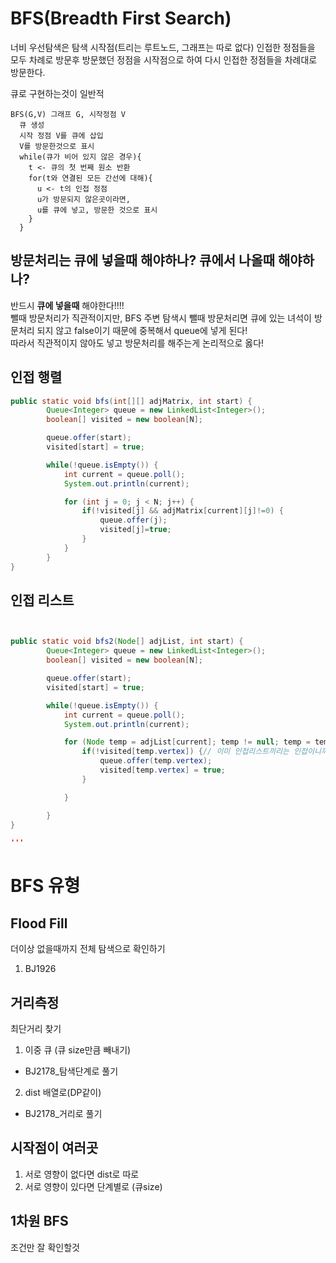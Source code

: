 # BFS(Breadth First Search)

너비 우선탐색은 탐색 시작점(트리는 루트노드, 그래프는 따로 없다) 인접한 정점들을 모두 차례로 방문후 방문했던 정점을 시작점으로 하여 다시 인접한 정점들을 차례대로 방문한다.

큐로 구현하는것이 일반적

```
BFS(G,V) 그래프 G, 시작정점 V
  큐 생성
  시작 정점 V를 큐에 삽입
  V를 방문한것으로 표시
  while(큐가 비어 있지 않은 경우){
    t <- 큐의 첫 번째 원소 반환
    for(t와 연결된 모든 간선에 대해){
      u <- t의 인접 정점
      u가 방문되지 않은곳이라면,
      u를 큐에 넣고, 방문한 것으로 표시
    }
  }

```

## 방문처리는 큐에 넣을때 해야하나? 큐에서 나올때 해야하나?

반드시 **큐에 넣을때** 해야한다!!!!  
뺄때 방문처리가 직관적이지만, BFS 주변 탐색시 뺄때 방문처리면 큐에 있는 녀석이 방문처리 되지 않고 false이기 때문에 중복해서 queue에 넣게 된다!  
따라서 직관적이지 않아도 넣고 방문처리를 해주는게 논리적으로 옳다!

## 인접 행렬

```java
public static void bfs(int[][] adjMatrix, int start) {
		Queue<Integer> queue = new LinkedList<Integer>();
		boolean[] visited = new boolean[N];

		queue.offer(start);
		visited[start] = true;

		while(!queue.isEmpty()) {
			int current = queue.poll();
			System.out.println(current);

			for (int j = 0; j < N; j++) {
				if(!visited[j] && adjMatrix[current][j]!=0) {
					queue.offer(j);
					visited[j]=true;
				}
			}
		}
}
```

## 인접 리스트

```java


public static void bfs2(Node[] adjList, int start) {
		Queue<Integer> queue = new LinkedList<Integer>();
		boolean[] visited = new boolean[N];

		queue.offer(start);
		visited[start] = true;

		while(!queue.isEmpty()) {
			int current = queue.poll();
			System.out.println(current);

			for (Node temp = adjList[current]; temp != null; temp = temp.link) {
				if(!visited[temp.vertex]) {// 이미 인접리스트끼리는 인접이니까 추가 확인 X
					queue.offer(temp.vertex);
					visited[temp.vertex] = true;
				}

			}

		}
}

'''
```

# BFS 유형

## Flood Fill

더이상 없을때까지 전체 탐색으로 확인하기

1. BJ1926

## 거리측정

최단거리 찾기

1. 이중 큐 (큐 size만큼 빼내기)

- BJ2178\_탐색단계로 풀기

2. dist 배열로(DP같이)

- BJ2178\_거리로 풀기

## 시작점이 여러곳

1. 서로 영향이 없다면 dist로 따로
2. 서로 영향이 있다면 단계별로 (큐size)

## 1차원 BFS

조건만 잘 확인할것
